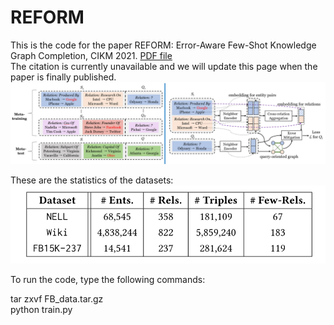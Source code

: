# REFORM

This is the code for the paper REFORM: Error-Aware Few-Shot Knowledge Graph Completion, CIKM 2021. [PDF file](https://songw-sw.github.io/REFORM.pdf)  
The citation is currently unavailable and we will update this page when the paper is finally published.
![Alt text](./Framework.png)

These are the statistics of the datasets:
![Alt text](./Dataset.png)

To run the code, type the following commands:  

tar zxvf FB_data.tar.gz  
python train.py  

